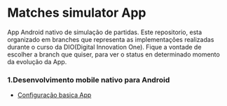 # Matches simulator App
App Android nativo de simulação de partidas.
Este repositorio, esta organizado em branches que representa as implementações realizadas durante o curso da DIO(Digital Innovation One).
Fique a vontade de escolher a branch que quiser, para ver o status en determinado momento da evolução da App.

### 1.Desenvolvimento mobile nativo para Android 
   - [Configuração basica App](https://github.com/EmiUxUiDev/matches-simulator/tree/Desenvolvimento-mobile-nativo-para-Android)
